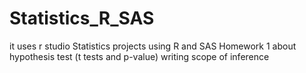 # Statistics_R_SAS
it uses r studio
Statistics projects using R and SAS
Homework 1 about hypothesis test (t tests and p-value)
writing scope of inference
